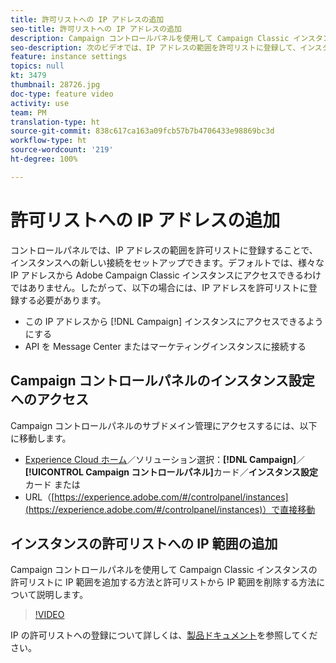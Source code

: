 ```yaml
---
title: 許可リストへの IP アドレスの追加
seo-title: 許可リストへの IP アドレスの追加
description: Campaign コントロールパネルを使用して Campaign Classic インスタンスの許可リストに IP 範囲を追加する方法と許可リストから IP 範囲を削除する方法について説明します。
seo-description: 次のビデオでは、IP アドレスの範囲を許可リストに登録して、インスタンスへの新しい接続をセットアップする方法を説明しています。
feature: instance settings
topics: null
kt: 3479
thumbnail: 28726.jpg
doc-type: feature video
activity: use
team: PM
translation-type: ht
source-git-commit: 838c617ca163a09fcb57b7b4706433e98869bc3d
workflow-type: ht
source-wordcount: '219'
ht-degree: 100%

---
```



# 許可リストへの IP アドレスの追加

コントロールパネルでは、IP アドレスの範囲を許可リストに登録することで、インスタンスへの新しい接続をセットアップできます。デフォルトでは、様々な IP アドレスから Adobe Campaign Classic インスタンスにアクセスできるわけではありません。したがって、以下の場合には、IP アドレスを許可リストに登録する必要があります。

* この IP アドレスから [!DNL Campaign] インスタンスにアクセスできるようにする
* API を Message Center またはマーケティングインスタンスに接続する

## Campaign コントロールパネルのインスタンス設定へのアクセス

Campaign コントロールパネルのサブドメイン管理にアクセスするには、以下に移動します。

* [Experience Cloud ホーム](https://experience.adobe.com/#/home)／ソリューション選択：**[!DNL Campaign]**／**[!UICONTROL Campaign コントロールパネル]**&#x200B;カード／**インスタンス設定**カード
または
* URL（[https://experience.adobe.com/#/controlpanel/instances](https://experience.adobe.com/#/controlpanel/instances)）で直接移動

## インスタンスの許可リストへの IP 範囲の追加

Campaign コントロールパネルを使用して Campaign Classic インスタンスの許可リストに IP 範囲を追加する方法と許可リストから IP 範囲を削除する方法について説明します。

>[!VIDEO](https://video.tv.adobe.com/v/28726?quality=12&captions=jpn)

IP の許可リストへの登録について詳しくは、[製品ドキュメント](https://helpx.adobe.com/jp/campaign/kb/control-panel-instance-settings.html)を参照してください。
